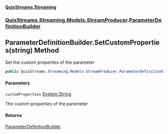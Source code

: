 #### [QuixStreams.Streaming](index.md 'index')
### [QuixStreams.Streaming.Models.StreamProducer](QuixStreams.Streaming.Models.StreamProducer.md 'QuixStreams.Streaming.Models.StreamProducer').[ParameterDefinitionBuilder](ParameterDefinitionBuilder.md 'QuixStreams.Streaming.Models.StreamProducer.ParameterDefinitionBuilder')

## ParameterDefinitionBuilder.SetCustomProperties(string) Method

Set the custom properties of the parameter

```csharp
public QuixStreams.Streaming.Models.StreamProducer.ParameterDefinitionBuilder SetCustomProperties(string customProperties);
```
#### Parameters

<a name='QuixStreams.Streaming.Models.StreamProducer.ParameterDefinitionBuilder.SetCustomProperties(string).customProperties'></a>

`customProperties` [System.String](https://docs.microsoft.com/en-us/dotnet/api/System.String 'System.String')

The custom properties of the parameter

#### Returns
[ParameterDefinitionBuilder](ParameterDefinitionBuilder.md 'QuixStreams.Streaming.Models.StreamProducer.ParameterDefinitionBuilder')